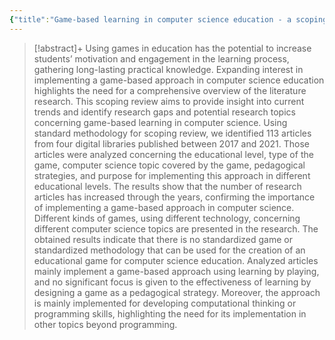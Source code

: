 ```yaml
---
{"title":"Game-based learning in computer science education - a scoping literature review","authors":["[[Maja Videnovik]]","[[Tone Vold]]","[[Linda Kiønig]]","[[Ana Madevska Bogdanova]]","[[Vladimir Trajkovik]]"],"date":"2023-09-06","processed":false,"tags":["computer-science","game-based-learning"],"dg-publish":true,"created":"2024-08-30","modified":"2024-09-13","permalink":"/20-literature-notes/videnovik2023/","dgPassFrontmatter":true,"updated":"2024-09-13"}
---
```



> [!abstract]+
> Using games in education has the potential to increase students’ motivation and engagement in the learning process, gathering long-lasting practical knowledge. Expanding interest in implementing a game-based approach in computer science education highlights the need for a comprehensive overview of the literature research. This scoping review aims to provide insight into current trends and identify research gaps and potential research topics concerning game-based learning in computer science. Using standard methodology for scoping review, we identified 113 articles from four digital libraries published between 2017 and 2021. Those articles were analyzed concerning the educational level, type of the game, computer science topic covered by the game, pedagogical strategies, and purpose for implementing this approach in different educational levels. The results show that the number of research articles has increased through the years, confirming the importance of implementing a game-based approach in computer science. Different kinds of games, using different technology, concerning different computer science topics are presented in the research. The obtained results indicate that there is no standardized game or standardized methodology that can be used for the creation of an educational game for computer science education. Analyzed articles mainly implement a game-based approach using learning by playing, and no significant focus is given to the effectiveness of learning by designing a game as a pedagogical strategy. Moreover, the approach is mainly implemented for developing computational thinking or programming skills, highlighting the need for its implementation in other topics beyond programming.
